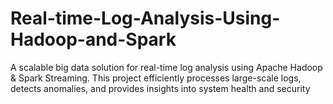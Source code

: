 # Real-time-Log-Analysis-Using-Hadoop-and-Spark
A scalable big data solution for real-time log analysis using Apache Hadoop &amp; Spark Streaming. This project efficiently processes large-scale logs, detects anomalies, and provides insights into system health and security
